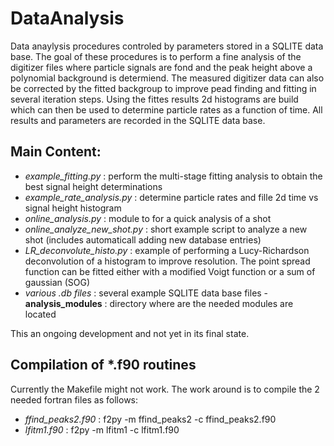 # DataAnalysis
Data anaylysis procedures controled by parameters stored in a SQLITE data base. The goal of these procedures is to perform a fine analysis of the digitizer files where particle signals are fond and the peak height above a polynomial background is determiend. The measured digitizer data can also be corrected by the fitted backgroup to improve pead finding and fitting in several iteration steps. Using the fittes results 2d histograms are build which can then be used to determine particle rates as a function of time. All results and parameters are recorded in the SQLITE data base. 


## Main Content:

- *example\_fitting.py*  : perform the multi-stage fitting analysis to obtain the best signal height determinations
-  *example\_rate\_analysis.py* : determine particle rates and fille 2d time vs signal height histogram
-  *online\_analysis.py* : module to for a quick analysis of a shot
-  *online\_analyze\_new\_shot.py* : short example script to analyze a new shot (includes automaticall adding new database entries)
-  *LR\_deconvolute\_histo.py* : example of performing a Lucy-Richardson deconvolution of a histogram to improve resolution. The point spread function can be fitted either with a modified Voigt function or a sum of gaussian (SOG)
-  *various .db files* : several example SQLITE data base files - **analysis\_modules** : directory where are the needed modules are located


This an ongoing development and not yet in its final state. 

## Compilation of *.f90 routines

Currently the Makefile might not work. The work around is to compile the 2 needed fortran files as follows:

- *ffind\_peaks2.f90*  : f2py \-m ffind\_peaks2 \-c ffind\_peaks2.f90
- *lfitm1.f90* : f2py \-m lfitm1 \-c lfitm1.f90